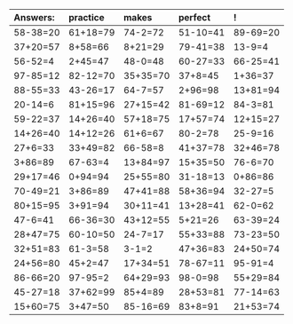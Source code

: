 | Answers: | practice | makes | perfect | ! |
| :--- | :--- | :--- | :--- | :--- |
| 58-38=20 | 61+18=79 | 74-2=72 | 51-10=41 | 89-69=20 | 
| 37+20=57 | 8+58=66 | 8+21=29 | 79-41=38 | 13-9=4 | 
| 56-52=4 | 2+45=47 | 48-0=48 | 60-27=33 | 66-25=41 | 
| 97-85=12 | 82-12=70 | 35+35=70 | 37+8=45 | 1+36=37 | 
| 88-55=33 | 43-26=17 | 64-7=57 | 2+96=98 | 13+81=94 | 
| 20-14=6 | 81+15=96 | 27+15=42 | 81-69=12 | 84-3=81 | 
| 59-22=37 | 14+26=40 | 57+18=75 | 17+57=74 | 12+15=27 | 
| 14+26=40 | 14+12=26 | 61+6=67 | 80-2=78 | 25-9=16 | 
| 27+6=33 | 33+49=82 | 66-58=8 | 41+37=78 | 32+46=78 | 
| 3+86=89 | 67-63=4 | 13+84=97 | 15+35=50 | 76-6=70 | 
| 29+17=46 | 0+94=94 | 25+55=80 | 31-18=13 | 0+86=86 | 
| 70-49=21 | 3+86=89 | 47+41=88 | 58+36=94 | 32-27=5 | 
| 80+15=95 | 3+91=94 | 30+11=41 | 13+28=41 | 62-0=62 | 
| 47-6=41 | 66-36=30 | 43+12=55 | 5+21=26 | 63-39=24 | 
| 28+47=75 | 60-10=50 | 24-7=17 | 55+33=88 | 73-23=50 | 
| 32+51=83 | 61-3=58 | 3-1=2 | 47+36=83 | 24+50=74 | 
| 24+56=80 | 45+2=47 | 17+34=51 | 78-67=11 | 95-91=4 | 
| 86-66=20 | 97-95=2 | 64+29=93 | 98-0=98 | 55+29=84 | 
| 45-27=18 | 37+62=99 | 85+4=89 | 28+53=81 | 77-14=63 | 
| 15+60=75 | 3+47=50 | 85-16=69 | 83+8=91 | 21+53=74 | 
